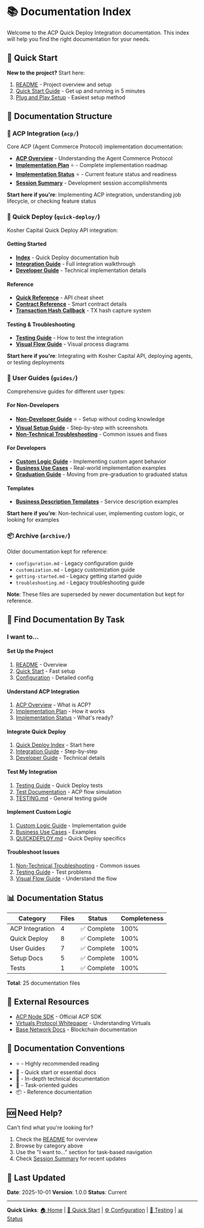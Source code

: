# 📚 Documentation Index

Welcome to the ACP Quick Deploy Integration documentation. This index will help you find the right documentation for your needs.

## 🚀 Quick Start

**New to the project?** Start here:

1. [README](../README.md) - Project overview and setup
2. [Quick Start Guide](../QUICKSTART.md) - Get up and running in 5 minutes
3. [Plug and Play Setup](../PLUG-AND-PLAY-SETUP.md) - Easiest setup method

## 📖 Documentation Structure

### 🎯 ACP Integration (`acp/`)

Core ACP (Agent Commerce Protocol) implementation documentation:

- **[ACP Overview](acp/ACP-OVERVIEW.md)** - Understanding the Agent Commerce Protocol
- **[Implementation Plan](acp/ACP_IMPLEMENTATION_PLAN.md)** ⭐ - Complete implementation roadmap
- **[Implementation Status](acp/IMPLEMENTATION_STATUS.md)** ⭐ - Current feature status and readiness
- **[Session Summary](acp/SESSION_SUMMARY.md)** - Development session accomplishments

**Start here if you're**: Implementing ACP integration, understanding job lifecycle, or checking feature status

### 🚀 Quick Deploy (`quick-deploy/`)

Kosher Capital Quick Deploy API integration:

#### Getting Started
- **[Index](quick-deploy/kosher-capital-index.md)** - Quick Deploy documentation hub
- **[Integration Guide](quick-deploy/kosher-capital-integration.md)** - Full integration walkthrough
- **[Developer Guide](quick-deploy/kosher-capital-developer-guide.md)** - Technical implementation details

#### Reference
- **[Quick Reference](quick-deploy/kosher-capital-quick-reference.md)** - API cheat sheet
- **[Contract Reference](quick-deploy/kosher-capital-contract-reference.md)** - Smart contract details
- **[Transaction Hash Callback](quick-deploy/kosher-capital-tx-hash-callback.md)** - TX hash capture system

#### Testing & Troubleshooting
- **[Testing Guide](quick-deploy/kosher-capital-testing-guide.md)** - How to test the integration
- **[Visual Flow Guide](quick-deploy/kosher-capital-visual-flow-guide.md)** - Visual process diagrams

**Start here if you're**: Integrating with Kosher Capital API, deploying agents, or testing deployments

### 📘 User Guides (`guides/`)

Comprehensive guides for different user types:

#### For Non-Developers
- **[Non-Developer Guide](guides/NON-DEVELOPER-GUIDE.md)** ⭐ - Setup without coding knowledge
- **[Visual Setup Guide](guides/VISUAL-SETUP-GUIDE.md)** - Step-by-step with screenshots
- **[Non-Technical Troubleshooting](guides/NON-TECHNICAL-TROUBLESHOOTING.md)** - Common issues and fixes

#### For Developers
- **[Custom Logic Guide](guides/CUSTOM-LOGIC-GUIDE.md)** - Implementing custom agent behavior
- **[Business Use Cases](guides/BUSINESS-USE-CASES.md)** - Real-world implementation examples
- **[Graduation Guide](guides/graduation-guide.md)** - Moving from pre-graduation to graduated status

#### Templates
- **[Business Description Templates](guides/business-description-templates.md)** - Service description examples

**Start here if you're**: Non-technical user, implementing custom logic, or looking for examples

### 📦 Archive (`archive/`)

Older documentation kept for reference:

- `configuration.md` - Legacy configuration guide
- `customization.md` - Legacy customization guide
- `getting-started.md` - Legacy getting started guide
- `troubleshooting.md` - Legacy troubleshooting guide

**Note**: These files are superseded by newer documentation but kept for reference.

## 🎯 Find Documentation By Task

### I want to...

#### Set Up the Project
1. [README](../README.md) - Overview
2. [Quick Start](../QUICKSTART.md) - Fast setup
3. [Configuration](../CONFIGURATION.md) - Detailed config

#### Understand ACP Integration
1. [ACP Overview](acp/ACP-OVERVIEW.md) - What is ACP?
2. [Implementation Plan](acp/ACP_IMPLEMENTATION_PLAN.md) - How it works
3. [Implementation Status](acp/IMPLEMENTATION_STATUS.md) - What's ready?

#### Integrate Quick Deploy
1. [Quick Deploy Index](quick-deploy/kosher-capital-index.md) - Start here
2. [Integration Guide](quick-deploy/kosher-capital-integration.md) - Step-by-step
3. [Developer Guide](quick-deploy/kosher-capital-developer-guide.md) - Technical details

#### Test My Integration
1. [Testing Guide](quick-deploy/kosher-capital-testing-guide.md) - Quick Deploy tests
2. [Test Documentation](../tests/README.md) - ACP flow simulation
3. [TESTING.md](../TESTING.md) - General testing guide

#### Implement Custom Logic
1. [Custom Logic Guide](guides/CUSTOM-LOGIC-GUIDE.md) - Implementation guide
2. [Business Use Cases](guides/BUSINESS-USE-CASES.md) - Examples
3. [QUICKDEPLOY.md](../QUICKDEPLOY.md) - Quick Deploy specifics

#### Troubleshoot Issues
1. [Non-Technical Troubleshooting](guides/NON-TECHNICAL-TROUBLESHOOTING.md) - Common issues
2. [Testing Guide](quick-deploy/kosher-capital-testing-guide.md) - Test problems
3. [Visual Flow Guide](quick-deploy/kosher-capital-visual-flow-guide.md) - Understand the flow

## 📊 Documentation Status

| Category | Files | Status | Completeness |
|----------|-------|--------|--------------|
| ACP Integration | 4 | ✅ Complete | 100% |
| Quick Deploy | 8 | ✅ Complete | 100% |
| User Guides | 7 | ✅ Complete | 100% |
| Setup Docs | 5 | ✅ Complete | 100% |
| Tests | 1 | ✅ Complete | 100% |

**Total**: 25 documentation files

## 🔗 External Resources

- [ACP Node SDK](https://github.com/Virtual-Protocol/acp-node) - Official ACP SDK
- [Virtuals Protocol Whitepaper](https://whitepaper.virtuals.io/) - Understanding Virtuals
- [Base Network Docs](https://docs.base.org/) - Blockchain documentation

## 📝 Documentation Conventions

- ⭐ - Highly recommended reading
- 🚀 - Quick start or essential docs
- 📘 - In-depth technical documentation
- 🎯 - Task-oriented guides
- 📦 - Reference documentation

## 🆘 Need Help?

Can't find what you're looking for?

1. Check the [README](README.md) for overview
2. Browse by category above
3. Use the "I want to..." section for task-based navigation
4. Check [Session Summary](acp/SESSION_SUMMARY.md) for recent updates

## 📅 Last Updated

**Date**: 2025-10-01
**Version**: 1.0.0
**Status**: Current

---

**Quick Links**:
[🏠 Home](../README.md) |
[🚀 Quick Start](../QUICKSTART.md) |
[⚙️ Configuration](../CONFIGURATION.md) |
[🧪 Testing](../TESTING.md) |
[📊 Status](acp/IMPLEMENTATION_STATUS.md)

